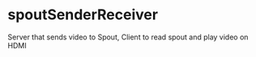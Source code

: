 # spoutSenderReceiver
Server that sends video to Spout, Client to read spout and play video on HDMI
